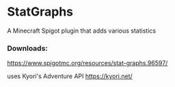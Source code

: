 # StatGraphs
A Minecraft Spigot plugin that adds various statistics

### Downloads:
https://www.spigotmc.org/resources/stat-graphs.96597/


uses Kyori's Adventure API
https://kyori.net/
